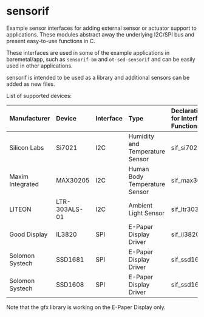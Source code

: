 # sensorif
Example sensor interfaces for adding external sensor or actuator support to applications. These modules abstract away the underlying I2C/SPI bus and present easy-to-use functions in C.

These interfaces are used in some of the example applications in baremetal/app, such as ``sensorif-bm`` and ``ot-sed-sensorif`` and can be easily used in other applications.

sensorif is intended to be used as a library and additional sensors can be added as new files.

List of supported devices:

| Manufacturer      | Device        | Interface | Type | Declarations for Interface Functions |
| :---------------- | :------------ | :-------- | :--- | :------------- |
| Silicon Labs      | Si7021        | I2C | Humidity and Temperature Sensor | sif_si7021.h |
| Maxim Integrated  | MAX30205      | I2C | Human Body Temperature Sensor | sif_max30205.h |
| LITEON            | LTR-303ALS-01 | I2C | Ambient Light Sensor | sif_ltr303als.h         | 
| Good Display      | IL3820        | SPI | E-Paper Display Driver | sif_il3820.h |
| Solomon Systech   | SSD1681       | SPI | E-Paper Display Driver | sif_ssd1681.h |
| Solomon Systech   | SSD1608       | SPI | E-Paper Display Driver | sif_ssd1608.h |

Note that the gfx library is working on the E-Paper Display only.